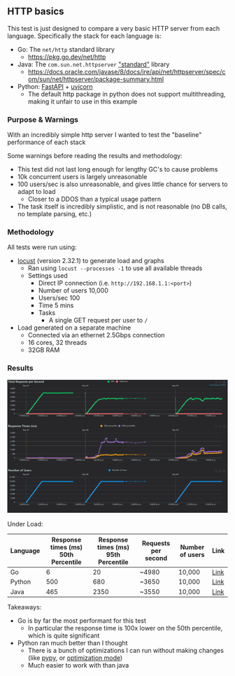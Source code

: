 ## HTTP basics

This test is just designed to compare a very basic HTTP server from each language. Specifically the stack for each language is:

- Go: The `net/http` standard library
  - https://pkg.go.dev/net/http
- Java: The `com.sun.net.httpserver` ["standard"](https://stackoverflow.com/questions/58764710/is-package-com-sun-net-httpserver-standard) library
  - https://docs.oracle.com/javase/8/docs/jre/api/net/httpserver/spec/com/sun/net/httpserver/package-summary.html
- Python: [FastAPI](https://fastapi.tiangolo.com/) + [uvicorn](https://www.uvicorn.org/)
  - The default http package in python does not support multithreading, making it unfair to use in this example

### Purpose & Warnings

With an incredibly simple http server I wanted to test the "baseline" performance of each stack

Some warnings before reading the results and methodology:

- This test did not last long enough for lengthy GC's to cause problems
- 10k concurrent users is largely unreasonable
- 100 users/sec is also unreasonable, and gives little chance for servers to adapt to load
  - Closer to a DDOS than a typical usage pattern
- The task itself is incredibly simplistic, and is not reasonable (no DB calls, no template parsing, etc.)

### Methodology

All tests were run using:

- [locust](https://locust.io/) (version 2.32.1) to generate load and graphs
  - Ran using `locust --processes -1` to use all available threads
  - Settings used
    - Direct IP connection (i.e. `http://192.168.1.1:<port>`)
    - Number of users 10,000
    - Users/sec 100
    - Time 5 mins
    - Tasks
      - A single GET request per user to `/`
- Load generated on a separate machine 
  - Connected via an ethernet 2.5Gbps connection
  - 16 cores, 32 threads
  - 32GB RAM

### Results

![](./http-basics/results/result-graph.png)

Under Load:

| Language | Response times (ms) 50th Percentile | Response times (ms) 95th Percentile | Requests per second | Number of users | Link | 
|----------|-------------------------------------|-------------------------------------|---------------------|-----------------|-------|
| Go | 6 | 20 | ~4980 | 10,000 | [Link](./go) | 
| Python | 500 | 680 | ~3650 | 10,000 | [Link](./python) | 
| Java | 465 | 2350 | ~3550 | 10,000 |  [Link](./java) | 



Takeaways:

- Go is by far the most performant for this test
  - In particular the response time is 100x lower on the 50th percentile, which is quite significant
- Python ran much better than I thought
  - There is a bunch of optimizations I can run without making changes (like [pypy](https://pypy.org/), or [optimization mode](https://stackoverflow.com/questions/2055557/what-is-the-use-of-the-o-flag-for-running-python))
  - Much easier to work with than java
